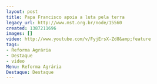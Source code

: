 ```yaml
---
layout: post
title: Papa Francisco apoia a luta pela terra
legacy_url: http://www.mst.org.br/node/15560
created: 1387211696
images: []
video: http://www.youtube.com/v/FyjErsX-Zd8&amp;feature
tags:
- Reforma Agrária
- Destaque
- video
Menu: Reforma Agrária
Destaque: Destaque
---
```



